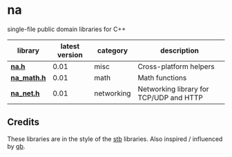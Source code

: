 # na

single-file public domain libraries for C++

library                         | latest version | category    | description
--------------------------------|----------------|-------------|-------------
[**na.h**](./na.h)              | 0.01           | misc        | Cross-platform helpers
[**na_math.h**](./na_math.h)    | 0.01           | math        | Math functions
[**na_net.h**](./na_net.h)      | 0.01           | networking  | Networking library for TCP/UDP and HTTP


## Credits

These libraries are in the style of the [stb](https://github.com/nothings/stb) libraries.
Also inspired / influenced by [gb](https://github.com/gingerBill/gb).
